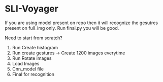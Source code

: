 # SLI-Voyager

If you are using model present on repo then it will recognize the gesutres present on full_img only.
Run final.py you will be good.


Need to start from scratch?
1. Run Create histogram 
2. Run create gestures -> Create 1200 images everytime
3. Run Rotate images
4. Load Images
5. Cnn_model file
6. Final for recognition

